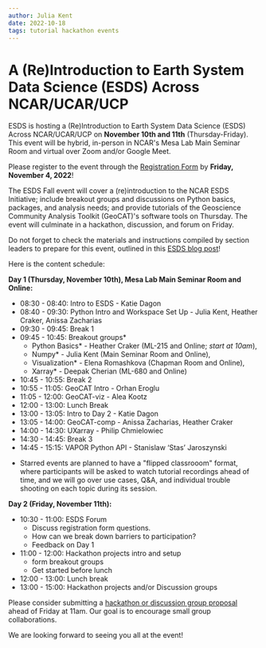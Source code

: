 ```yaml
---
author: Julia Kent
date: 2022-10-18
tags: tutorial hackathon events
---
```


# A (Re)Introduction to Earth System Data Science (ESDS) Across NCAR/UCAR/UCP

ESDS is hosting a (Re)Introduction to Earth System Data Science (ESDS) Across
NCAR/UCAR/UCP on **November 10th and 11th** (Thursday-Friday). This event will
be hybrid, in-person in NCAR's Mesa Lab Main Seminar Room and virtual over Zoom
and/or Google Meet.

Please register to the event through the [Registration
Form](https://docs.google.com/forms/d/e/1FAIpQLSd7DnvzeHueKVSeuYWV1QT8TMjfYXJ0lcQQnOI-xDNPMnNk3w/viewform?usp=sf_link)
by **Friday, November 4, 2022**!

The ESDS Fall event will cover a (re)introduction to the NCAR ESDS Initiative;
include breakout groups and discussions on Python basics, packages, and analysis
needs; and provide tutorials of the Geoscience Community Analysis Toolkit
(GeoCAT)'s software tools on Thursday. The event will culminate in a hackathon,
discussion, and forum on Friday.

Do not forget to check the materials and instructions compiled by section
leaders to prepare for this event, outlined in this [ESDS blog
post](https://ncar.github.io/esds/posts/2022/esds-event-prep/)!

Here is the content schedule:

**Day 1 (Thursday, November 10th), Mesa Lab Main Seminar Room and Online:**

- 08:30 - 08:40: Intro to ESDS - Katie Dagon
- 08:40 - 09:30: Python Intro and Workspace Set Up - Julia Kent, Heather Craker, Anissa Zacharias
- 09:30 - 09:45: Break 1
- 09:45 - 10:45: Breakout groups\*
  - Python Basics\* - Heather Craker (ML-215 and Online; _start at 10am_),
  - Numpy\* - Julia Kent (Main Seminar Room and Online),
  - Visualization\* - Elena Romashkova (Chapman Room and Online),
  - Xarray\* - Deepak Cherian (ML-680 and Online)
- 10:45 - 10:55: Break 2
- 10:55 - 11:05: GeoCAT Intro - Orhan Eroglu
- 11:05 - 12:00: GeoCAT-viz - Alea Kootz
- 12:00 - 13:00: Lunch Break
- 13:00 - 13:05: Intro to Day 2 - Katie Dagon
- 13:05 - 14:00: GeoCAT-comp - Anissa Zacharias, Heather Craker
- 14:00 - 14:30: UXarray - Philip Chmielowiec
- 14:30 - 14:45: Break 3
- 14:45 - 15:15: VAPOR Python API - Stanislaw ‘Stas’ Jaroszynski

* Starred events are planned to have a "flipped classrooom" format, where
  participants will be asked to watch tutorial recordings ahead of time, and
  we will go over use cases, Q&A, and individual trouble shooting on each
  topic during its session.

**Day 2 (Friday, November 11th):**

- 10:30 - 11:00: ESDS Forum
  - Discuss registration form questions.
  - How can we break down barriers to participation?
  - Feedback on Day 1
- 11:00 - 12:00: Hackathon projects intro and setup
  - form breakout groups
  - Get started before lunch
- 12:00 - 13:00: Lunch break
- 13:00 - 15:00: Hackathon projects and/or Discussion groups

Please consider submitting a [hackathon or discussion group proposal](https://docs.google.com/presentation/d/1ju8yN5ydW1vvnBCoksXoYlxqL3ssrN8x6sZhfUJ_nYE/edit#slide=id.p)
ahead of Friday at 11am. Our goal is to encourage small group collaborations.

We are looking forward to seeing you all at the event!
